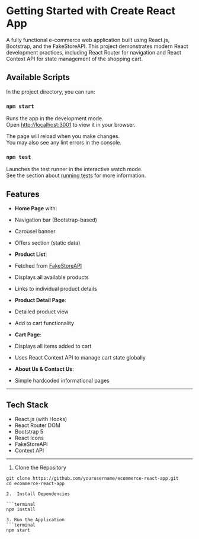 # Getting Started with Create React App

A fully functional e-commerce web application built using React.js, Bootstrap, and the FakeStoreAPI. This project demonstrates modern React development practices, including React Router for navigation and React Context API for state management of the shopping cart.
## Available Scripts

In the project directory, you can run:

### `npm start`

Runs the app in the development mode.\
Open [http://localhost:3001](http://localhost:3001) to view it in your browser.

The page will reload when you make changes.\
You may also see any lint errors in the console.

### `npm test`

Launches the test runner in the interactive watch mode.\
See the section about [running tests](https://facebook.github.io/create-react-app/docs/running-tests) for more information.

##  Features
-  **Home Page** with:
  - Navigation bar (Bootstrap-based)
  - Carousel banner
  - Offers section (static data)

-  **Product List**:
  - Fetched from [FakeStoreAPI](https://fakestoreapi.com/products)
  - Displays all available products
  - Links to individual product details

-  **Product Detail Page**:
  - Detailed product view
  - Add to cart functionality

-  **Cart Page**:
  - Displays all items added to cart
  - Uses React Context API to manage cart state globally

-  **About Us & Contact Us**:
  - Simple hardcoded informational pages

---

##  Tech Stack

- React.js (with Hooks)
- React Router DOM
- Bootstrap 5
- React Icons
- FakeStoreAPI
- Context API

---



1. Clone the Repository

```terminal
git clone https://github.com/yourusername/ecommerce-react-app.git
cd ecommerce-react-app

2.  Install Dependencies

```terminal
npm install

3. Run the Application
```terminal
npm start
